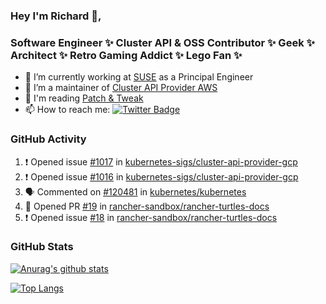 ### Hey I'm Richard 👋, 

<h3 align="left">Software Engineer ✨ Cluster API & OSS Contributor ✨ Geek ✨ Architect ✨ Retro Gaming Addict ✨ Lego Fan ✨</h3>

- 🔭 I’m currently working at [SUSE](https://www.suse.com/) as a Principal Engineer
- 👯 I’m a maintainer of [Cluster API Provider AWS](https://github.com/kubernetes-sigs/cluster-api-provider-aws)
- 💬 I'm reading [Patch & Tweak](https://bjooks.com/products/patch-tweak-exploring-modular-synthesis)
- 📫 How to reach me: [![Twitter Badge](https://img.shields.io/badge/-@fruit_case-00acee?style=flat&logo=Twitter&logoColor=white)](https://twitter.com/intent/follow?screen_name=fruit_case "Follow on Twitter")

### GitHub Activity 

<!--START_SECTION:activity-->
1. ❗ Opened issue [#1017](https://github.com/kubernetes-sigs/cluster-api-provider-gcp/issues/1017) in [kubernetes-sigs/cluster-api-provider-gcp](https://github.com/kubernetes-sigs/cluster-api-provider-gcp)
2. ❗ Opened issue [#1016](https://github.com/kubernetes-sigs/cluster-api-provider-gcp/issues/1016) in [kubernetes-sigs/cluster-api-provider-gcp](https://github.com/kubernetes-sigs/cluster-api-provider-gcp)
3. 🗣 Commented on [#120481](https://github.com/kubernetes/kubernetes/issues/120481#issuecomment-1718858487) in [kubernetes/kubernetes](https://github.com/kubernetes/kubernetes)
4. 💪 Opened PR [#19](https://github.com/rancher-sandbox/rancher-turtles-docs/pull/19) in [rancher-sandbox/rancher-turtles-docs](https://github.com/rancher-sandbox/rancher-turtles-docs)
5. ❗ Opened issue [#18](https://github.com/rancher-sandbox/rancher-turtles-docs/issues/18) in [rancher-sandbox/rancher-turtles-docs](https://github.com/rancher-sandbox/rancher-turtles-docs)
<!--END_SECTION:activity-->

### GitHub Stats

[![Anurag's github stats](https://github-readme-stats.vercel.app/api?username=richardcase&count_private=true&show_icons=true)](https://github.com/anuraghazra/github-readme-stats)

[![Top Langs](https://github-readme-stats.vercel.app/api/top-langs/?username=richardcase&hide=html&layout=compact)](https://github.com/anuraghazra/github-readme-stats)
